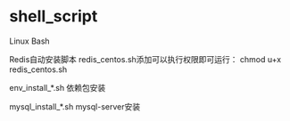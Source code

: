 # shell_script
Linux  Bash

Redis自动安装脚本
redis_centos.sh添加可以执行权限即可运行： chmod u+x redis_centos.sh

env_install_*.sh 依赖包安装

mysql_install_*.sh mysql-server安装
